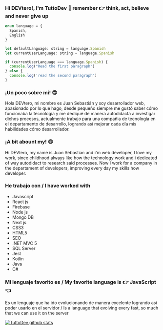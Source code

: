 ### Hi DEVtero!, I'm TuttoDev 👋 remember 👉 think, act, believe and never give up

```js
enum language = {
  Spanish,
  English
}

let defaultLanguage: string = language.Spanish
let currentUserLanguage: string = language.Spanish

if (currentUserLanguage === language.Spanish) {
  console.log("Read the first paragraph")
} else {
  console.log('read the second paragraph')
}
```
### ¡Un poco sobre mi! 😎
Hola DEVtero, mi nombre es Juan Sebastián y soy desarrollador web, apasionado por lo que hago, desde pequeño siempre me gustó saber cómo funcionaba la tecnología y me dediqué de manera autodidacta a investigar dichos procesos, actualmente trabajo para una compañia de tecnología en el departamento de desarrollo, logrando así mejorar cada día mis habilidades cómo desarrollador.

### ¡A bit abount my! 😎
Hi DEVtero, my name is Juan Sebastian and i'm web developer, I love my work, since childhood always like how the technology work and i dedicated of way autodidact 
to research said processes. Now I work for a company in the departament of developers, improving every day my skills how developer. 

### He trabajo con / I have worked with
- Javascript
- React js
- Firebase
- Node js
- Mongo DB
- Next js
- CSS3
- HTML5
- SEO
- .NET MVC 5
- SQL Server
- Jest
- Kotlin
- Java
- C#

### Mi lenguaje favorito es / My favorite language is 👉 JavaScript 👈
Es un lenguaje que ha ido evolucionando de manera excelente logrando asi poder usarlo en el servidor /
Is a language that evolving every fast, so much that we can use it on the server

<!--
**juansebastian2426/juansebastian2426** is a ✨ _special_ ✨ repository because its `README.md` (this file) appears on your GitHub profile.

Here are some ideas to get you started:

- 🔭 I’m currently working on ...
- 🌱 I’m currently learning ...
- 👯 I’m looking to collaborate on ...
- 🤔 I’m looking for help with ...
- 💬 Ask me about ...
- 📫 How to reach me: ...
- 😄 Pronouns: ...
- ⚡ Fun fact: ...
-->
[![TuttoDev github stats](https://github-readme-stats.vercel.app/api?username=juansebastian2426)](https://github.com/anuraghazra/github-readme-stats)

